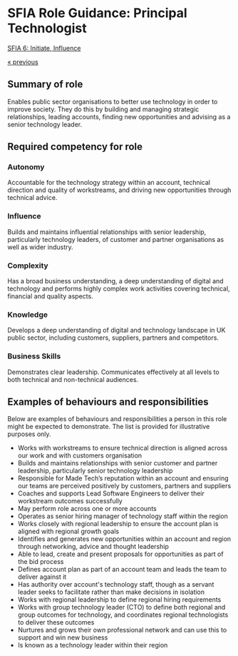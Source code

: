# SFIA Role Guidance: Principal Technologist

[SFIA 6: Initiate, Influence](https://sfia-online.org/en/sfia-7/responsibilities/level-6)

[&laquo; previous](lead_software_engineer.md)

## Summary of role

Enables public sector organisations to better use technology in order to improve society. They do this by building and managing strategic relationships, leading accounts, finding new opportunities and advising as a senior technology leader.

## Required competency for role

### Autonomy

Accountable for the technology strategy within an account, technical direction and quality of workstreams, and driving new opportunities through technical advice.

### Influence

Builds and maintains influential relationships with senior leadership, particularly technology leaders, of customer and partner organisations as well as wider industry.

### Complexity

Has a broad business understanding, a deep understanding of digital and technology and performs highly complex work activities covering technical, financial and quality aspects.

### Knowledge

Develops a deep understanding of digital and technology landscape in UK public sector, including customers, suppliers, partners and competitors.

### Business Skills

Demonstrates clear leadership. Communicates effectively at all levels to both technical and non-technical audiences.

## Examples of behaviours and responsibilities

Below are examples of behaviours and responsibilities a person in this role might be expected to demonstrate. The list is provided for illustrative purposes only.

- Works with workstreams to ensure technical direction is aligned across our work and with customers organisation
- Builds and maintains relationships with senior customer and partner leadership, particularly senior technology leadership
- Responsible for Made Tech’s reputation within an account and ensuring our teams are perceived positively by customers, partners and suppliers
- Coaches and supports Lead Software Engineers to deliver their workstream outcomes successfully
- May perform role across one or more accounts
- Operates as senior hiring manager of technology staff within the region
- Works closely with regional leadership to ensure the account plan is aligned with regional growth goals
- Identifies and generates new opportunities within an account and region through networking, advice and thought leadership
- Able to lead, create and present proposals for opportunities as part of the bid process
- Defines account plan as part of an account team and leads the team to deliver against it
- Has authority over account's technology staff, though as a servant leader seeks to facilitate rather than make decisions in isolation
- Works with regional leadership to define regional hiring requirements
- Works with group technology leader (CTO) to define both regional and group outcomes for technology, and coordinates regional technologists to deliver these outcomes
- Nurtures and grows their own professional network and can use this to support and win new business
- Is known as a technology leader within their region
